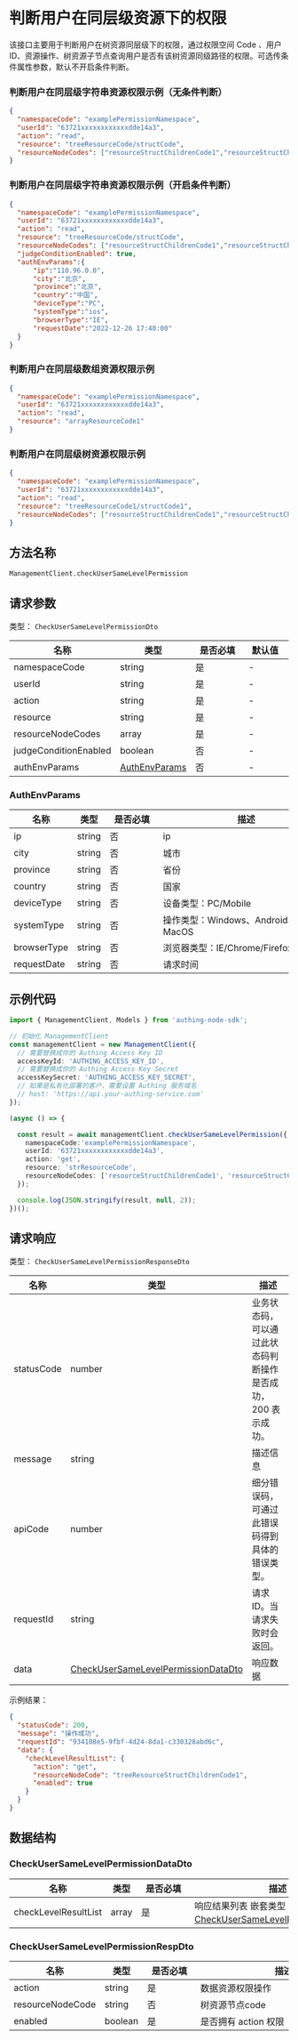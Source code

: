 # 判断用户在同层级资源下的权限

<!--
  警告⚠️：
  不要直接修改该文档，
  https://github.com/Authing/authing-docs-factory
  使用该项目进行生成
-->

<LastUpdated />

该接口主要用于判断用户在树资源同层级下的权限，通过权限空间 Code 、用户 ID、资源操作、树资源子节点查询用户是否有该树资源同级路径的权限。可选传条件属性参数，默认不开启条件判断。
  
### 判断用户在同层级字符串资源权限示例（无条件判断）

```json
{
  "namespaceCode": "examplePermissionNamespace",
  "userId": "63721xxxxxxxxxxxxdde14a3",
  "action": "read",
  "resource": "treeResourceCode/structCode",
  "resourceNodeCodes": ["resourceStructChildrenCode1","resourceStructChildrenCode2","resourceStructChildrenCode3"]
}
```

### 判断用户在同层级字符串资源权限示例（开启条件判断）

```json
{
  "namespaceCode": "examplePermissionNamespace",
  "userId": "63721xxxxxxxxxxxxdde14a3",
  "action": "read",
  "resource": "treeResourceCode/structCode",
  "resourceNodeCodes": ["resourceStructChildrenCode1","resourceStructChildrenCode2","resourceStructChildrenCode3"],
  "judgeConditionEnabled": true,
  "authEnvParams":{
      "ip":"110.96.0.0",
      "city":"北京",
      "province":"北京",
      "country":"中国",
      "deviceType":"PC",
      "systemType":"ios",
      "browserType":"IE",
      "requestDate":"2022-12-26 17:40:00"
  }
}
```

### 判断用户在同层级数组资源权限示例

```json
{
  "namespaceCode": "examplePermissionNamespace",
  "userId": "63721xxxxxxxxxxxxdde14a3",
  "action": "read",
  "resource": "arrayResourceCode1"
}
```

### 判断用户在同层级树资源权限示例

```json
{
  "namespaceCode": "examplePermissionNamespace",
  "userId": "63721xxxxxxxxxxxxdde14a3",
  "action": "read",
  "resource": "treeResourceCode1/structCode1",
  "resourceNodeCodes": ["resourceStructChildrenCode1","resourceStructChildrenCode2","resourceStructChildrenCode3"]
}
```
  

## 方法名称

`ManagementClient.checkUserSameLevelPermission`

## 请求参数

类型： `CheckUserSameLevelPermissionDto`


| 名称                    | 类型                                         | <div style="width:80px">是否必填</div> | <div style="width:60px">默认值</div> | <div style="width:300px">描述</div> | <div style="width:200px">示例值</div> |
|-----------------------|--------------------------------------------|------------------------------------|-----------------------------------|-----------------------------------|------------------------------------|
| namespaceCode         | string                                     | 是                                  | -                                 | 权限空间 Code                         | `examplePermissionNamespace`       |
| userId                | string                                     | 是                                  | -                                 | 用户 ID                             | `63721xxxxxxxxxxxxdde14a3`         |
| action                | string                                     | 是                                  | -                                 | 数据资源权限操作                          | `read`                             |
| resource              | string                                     | 是                                  | -                                 | 资源路径                              | `treeResourceCode1/structCode1`    |
| resourceNodeCodes     | array                                      | 是                                  | -                                 | 当前树资源路径子节点 Code                   | `["resourceStructChildrenCode1"]`  |
| judgeConditionEnabled | boolean                                    | 否                                  | -                                 | 是否开启条件判断，默认 false 不开启             | `true`                             |
| authEnvParams         | <a href="#AuthEnvParams">AuthEnvParams</a> | 否                                  | -                                 | 条件环境属性，若开启条件判断则使用                 | `{"ip":"127.0.0.1"}`               |


### <a id="AuthEnvParams"></a> AuthEnvParams

| 名称          | 类型     | <div style="width:80px">是否必填</div> | <div style="width:300px">描述</div> | <div style="width:200px">示例值</div> |
|-------------|--------|------------------------------------|-----------------------------------|------------------------------------|
| ip          | string | 否                                  | ip                                | `127.0.0.1`                        |
| city        | string | 否                                  | 城市                                | `北京`                               |
| province    | string | 否                                  | 省份                                | `湖北`                               |
| country     | string | 否                                  | 国家                                | `中国`                               |
| deviceType  | string | 否                                  | 设备类型：PC/Mobile                    | PC                                 |
| systemType  | string | 否                                  | 操作类型：Windows、Android、iOS、MacOS    | Windows                            |
| browserType | string | 否                                  | 浏览器类型：IE/Chrome/Firefox           | IE                                 |
| requestDate | string | 否                                  | 请求时间                              | `2022-07-03T02:20:30.000Z`         |


## 示例代码

```ts
import { ManagementClient, Models } from 'authing-node-sdk';

// 初始化 ManagementClient
const managementClient = new ManagementClient({
  // 需要替换成你的 Authing Access Key ID
  accessKeyId: 'AUTHING_ACCESS_KEY_ID',
  // 需要替换成你的 Authing Access Key Secret
  accessKeySecret: 'AUTHING_ACCESS_KEY_SECRET',
  // 如果是私有化部署的客户，需要设置 Authing 服务域名
  // host: 'https://api.your-authing-service.com'
});

(async () => {

  const result = await managementClient.checkUserSameLevelPermission({
    namespaceCode:'examplePermissionNamespace',
    userId: '63721xxxxxxxxxxxxdde14a3',
    action: 'get',
    resource: 'strResourceCode',
    resourceNodeCodes: ['resourceStructChildrenCode1', 'resourceStructChildrenCode2', 'resourceStructChildrenCode3']
  });

  console.log(JSON.stringify(result, null, 2));
})();
```

## 请求响应

类型： `CheckUserSameLevelPermissionResponseDto`

| 名称         | 类型                                                                                     | 描述                               |
|------------|----------------------------------------------------------------------------------------|----------------------------------|
| statusCode | number                                                                                 | 业务状态码，可以通过此状态码判断操作是否成功，200 表示成功。 |
| message    | string                                                                                 | 描述信息                             |
| apiCode    | number                                                                                 | 细分错误码，可通过此错误码得到具体的错误类型。          |
| requestId  | string                                                                                 | 请求 ID。当请求失败时会返回。                 |
| data       | <a href="#CheckUserSameLevelPermissionDataDto">CheckUserSameLevelPermissionDataDto</a> | 响应数据                             |


示例结果：

```json
{
  "statusCode": 200,
  "message": "操作成功",
  "requestId": "934108e5-9fbf-4d24-8da1-c330328abd6c",
  "data": {
    "checkLevelResultList": {
      "action": "get",
      "resourceNodeCode": "treeResourceStructChildrenCode1",
      "enabled": true
    }
  }
}
```

## 数据结构

### <a id="CheckUserSameLevelPermissionDataDto"></a> CheckUserSameLevelPermissionDataDto

| 名称                   | 类型    | <div style="width:80px">是否必填</div> | <div style="width:300px">描述</div>                                                                   | <div style="width:200px">示例值</div> |
|----------------------|-------|------------------------------------|-----------------------------------------------------------------------------------------------------|------------------------------------|
| checkLevelResultList | array | 是                                  | 响应结果列表 嵌套类型：<a href="#CheckUserSameLevelPermissionRespDto">CheckUserSameLevelPermissionRespDto</a>。 |                                    |


### <a id="CheckUserSameLevelPermissionRespDto"></a> CheckUserSameLevelPermissionRespDto

| 名称               | 类型      | <div style="width:80px">是否必填</div> | <div style="width:300px">描述</div> | <div style="width:200px">示例值</div> |
|------------------|---------|------------------------------------|-----------------------------------|------------------------------------|
| action           | string  | 是                                  | 数据资源权限操作                          | `get`                              |
| resourceNodeCode | string  | 否                                  | 树资源节点code                         | `treeResourceStructChildrenCode1`  |
| enabled          | boolean | 是                                  | 是否拥有 action 权限                    | `true`                             |